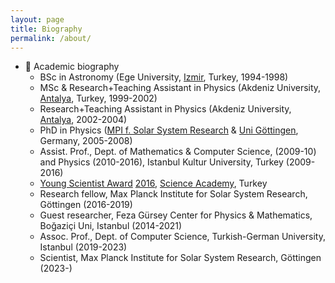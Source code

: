 ```yaml
---
layout: page
title: Biography
permalink: /about/
---
```


- 📜 Academic biography 
    - BSc in Astronomy (Ege University, [Izmir](https://en.wikipedia.org/wiki/İzmir), Turkey, 1994-1998)
    - MSc & Research+Teaching Assistant in Physics (Akdeniz University, [Antalya](https://en.wikipedia.org/wiki/Antalya), Turkey, 1999-2002)
    - Research+Teaching Assistant in Physics (Akdeniz University, [Antalya](https://en.wikipedia.org/wiki/Antalya), 2002-2004)
    - PhD in Physics ([MPI f. Solar System Research](https://www.mps.mpg.de/en) & [Uni Göttingen](https://www.uni-goettingen.de/en/1.html), Germany, 2005-2008)
    - Assist. Prof., Dept. of Mathematics & Computer Science, (2009-10) and Physics (2010-2016), Istanbul Kultur University, Turkey (2009-2016)
    - [Young Scientist Award](https://en.bilimakademisi.org/bagep/) [2016](https://bilimakademisi.org/bagep-2016-odul-kazananlar/), [Science Academy](https://en.bilimakademisi.org), Turkey
    - Research fellow, Max Planck Institute for Solar System Research, Göttingen (2016-2019)
    - Guest researcher, Feza Gürsey Center for Physics & Mathematics, Boğaziçi Uni, Istanbul (2014-2021)
    - Assoc. Prof., Dept. of Computer Science, Turkish-German University, Istanbul (2019-2023)
    - Scientist, Max Planck Institute for Solar System Research, Göttingen (2023-) 
